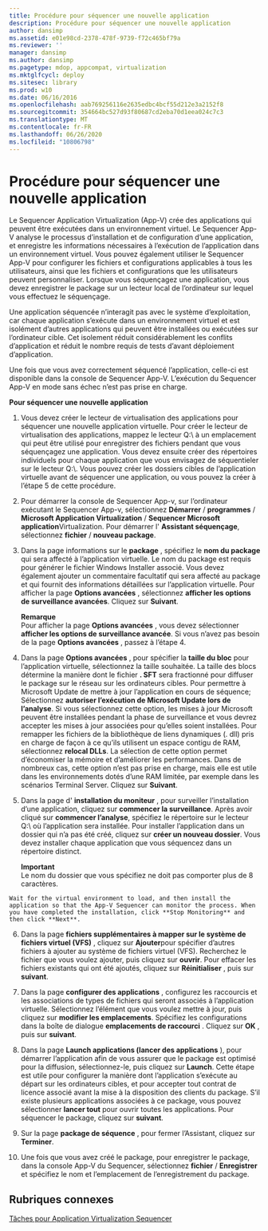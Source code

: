 ```yaml
---
title: Procédure pour séquencer une nouvelle application
description: Procédure pour séquencer une nouvelle application
author: dansimp
ms.assetid: e01e98cd-2378-478f-9739-f72c465bf79a
ms.reviewer: ''
manager: dansimp
ms.author: dansimp
ms.pagetype: mdop, appcompat, virtualization
ms.mktglfcycl: deploy
ms.sitesec: library
ms.prod: w10
ms.date: 06/16/2016
ms.openlocfilehash: aab769256116e2635edbc4bcf55d212e3a2152f8
ms.sourcegitcommit: 354664bc527d93f80687cd2eba70d1eea024c7c3
ms.translationtype: MT
ms.contentlocale: fr-FR
ms.lasthandoff: 06/26/2020
ms.locfileid: "10806798"
---
```

# Procédure pour séquencer une nouvelle application


Le Sequencer Application Virtualization (App-V) crée des applications qui peuvent être exécutées dans un environnement virtuel. Le Sequencer App-V analyse le processus d’installation et de configuration d’une application, et enregistre les informations nécessaires à l’exécution de l’application dans un environnement virtuel. Vous pouvez également utiliser le Sequencer App-V pour configurer les fichiers et configurations applicables à tous les utilisateurs, ainsi que les fichiers et configurations que les utilisateurs peuvent personnaliser. Lorsque vous séquençagez une application, vous devez enregistrer le package sur un lecteur local de l’ordinateur sur lequel vous effectuez le séquençage.

Une application séquencée n’interagit pas avec le système d’exploitation, car chaque application s’exécute dans un environnement virtuel et est isolément d’autres applications qui peuvent être installées ou exécutées sur l’ordinateur cible. Cet isolement réduit considérablement les conflits d’application et réduit le nombre requis de tests d’avant déploiement d’application.

Une fois que vous avez correctement séquencé l’application, celle-ci est disponible dans la console de Sequencer App-V. L’exécution du Sequencer App-V en mode sans échec n’est pas prise en charge.

**Pour séquencer une nouvelle application**

1.  Vous devez créer le lecteur de virtualisation des applications pour séquencer une nouvelle application virtuelle. Pour créer le lecteur de virtualisation des applications, mappez le lecteur Q:\\ à un emplacement qui peut être utilisé pour enregistrer des fichiers pendant que vous séquençagez une application. Vous devez ensuite créer des répertoires individuels pour chaque application que vous envisagez de séquentieler sur le lecteur Q:\\. Vous pouvez créer les dossiers cibles de l’application virtuelle avant de séquencer une application, ou vous pouvez la créer à l’étape 5 de cette procédure.

2.  Pour démarrer la console de Sequencer App-v, sur l’ordinateur exécutant le Sequencer App-v, sélectionnez **Démarrer**  /  **programmes**  /  **Microsoft Application Virtualization**  /  **Sequencer Microsoft application**Virtualization. Pour démarrer l' **Assistant séquençage**, sélectionnez **fichier**  /  **nouveau package**.

3.  Dans la page informations sur le **package** , spécifiez le **nom du package** qui sera affecté à l’application virtuelle. Le nom du package est requis pour générer le fichier Windows Installer associé. Vous devez également ajouter un commentaire facultatif qui sera affecté au package et qui fournit des informations détaillées sur l’application virtuelle. Pour afficher la page **Options avancées** , sélectionnez **afficher les options de surveillance avancées**. Cliquez sur **Suivant**.

    **Remarque**  
    Pour afficher la page **Options avancées** , vous devez sélectionner **afficher les options de surveillance avancée**. Si vous n’avez pas besoin de la page **Options avancées** , passez à l’étape 4.



4.  Dans la page **Options avancées** , pour spécifier la **taille du bloc** pour l’application virtuelle, sélectionnez la taille souhaitée. La taille des blocs détermine la manière dont le fichier **. SFT** sera fractionné pour diffuser le package sur le réseau sur les ordinateurs cibles. Pour permettre à Microsoft Update de mettre à jour l’application en cours de séquence; Sélectionnez **autoriser l’exécution de Microsoft Update lors de l’analyse**. Si vous sélectionnez cette option, les mises à jour Microsoft peuvent être installées pendant la phase de surveillance et vous devrez accepter les mises à jour associées pour qu’elles soient installées. Pour remapper les fichiers de la bibliothèque de liens dynamiques (. dll) pris en charge de façon à ce qu’ils utilisent un espace contigu de RAM, sélectionnez **relocal DLLs**. La sélection de cette option permet d’économiser la mémoire et d’améliorer les performances. Dans de nombreux cas, cette option n’est pas prise en charge, mais elle est utile dans les environnements dotés d’une RAM limitée, par exemple dans les scénarios Terminal Server. Cliquez sur **Suivant**.

5.  Dans la page d' **installation du moniteur** , pour surveiller l’installation d’une application, cliquez sur **commencer la surveillance**. Après avoir cliqué sur **commencer l’analyse**, spécifiez le répertoire sur le lecteur Q:\\ où l’application sera installée. Pour installer l’application dans un dossier qui n’a pas été créé, cliquez sur **créer un nouveau dossier**. Vous devez installer chaque application que vous séquencez dans un répertoire distinct.

    **Important**  
    Le nom du dossier que vous spécifiez ne doit pas comporter plus de 8 caractères.



~~~
Wait for the virtual environment to load, and then install the application so that the App-V Sequencer can monitor the process. When you have completed the installation, click **Stop Monitoring** and then click **Next**.
~~~

6. Dans la page **fichiers supplémentaires à mapper sur le système de fichiers virtuel (VFS)** , cliquez sur **Ajouter**pour spécifier d’autres fichiers à ajouter au système de fichiers virtuel (VFS). Recherchez le fichier que vous voulez ajouter, puis cliquez sur **ouvrir**. Pour effacer les fichiers existants qui ont été ajoutés, cliquez sur **Réinitialiser** , puis sur **suivant**.

7. Dans la page **configurer des applications** , configurez les raccourcis et les associations de types de fichiers qui seront associés à l’application virtuelle. Sélectionnez l’élément que vous voulez mettre à jour, puis cliquez sur **modifier les emplacements**. Spécifiez les configurations dans la boîte de dialogue **emplacements de raccourci** . Cliquez sur **OK** , puis sur **suivant**.

8. Dans la page **Launch applications (lancer des applications** ), pour démarrer l’application afin de vous assurer que le package est optimisé pour la diffusion, sélectionnez-le, puis cliquez sur **Launch**. Cette étape est utile pour configurer la manière dont l’application s’exécute au départ sur les ordinateurs cibles, et pour accepter tout contrat de licence associé avant la mise à la disposition des clients du package. S’il existe plusieurs applications associées à ce package, vous pouvez sélectionner **lancer tout** pour ouvrir toutes les applications. Pour séquencer le package, cliquez sur **suivant**.

9. Sur la page **package de séquence** , pour fermer l’Assistant, cliquez sur **Terminer**.

10. Une fois que vous avez créé le package, pour enregistrer le package, dans la console App-V du Sequencer, sélectionnez **fichier**  /  **Enregistrer** et spécifiez le nom et l’emplacement de l’enregistrement du package.

## Rubriques connexes


[Tâches pour Application Virtualization Sequencer](tasks-for-the-application-virtualization-sequencer.md)









